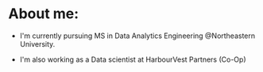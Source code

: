 # **About me:**
- I'm currently pursuing MS in Data Analytics Engineering @Northeastern University.

- I'm also working as a Data scientist at HarbourVest Partners (Co-Op)

